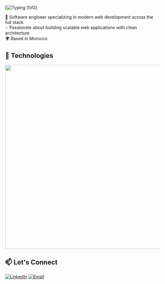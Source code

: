 [![Typing SVG](https://readme-typing-svg.herokuapp.com?font=Fira+Code&weight=700&pause=1000&color=18C5F7&width=435&lines=Hi%2C+I'm+Ayoub+Touati+%F0%9F%91%8B)]

🚀 Software engineer specializing in modern web development across the full stack  
💡 Passionate about building scalable web applications with clean architecture  
🌍 Based in Morocco

## 🔧 Technologies

<img src="https://skillicons.dev/icons?i=git,bash,c,cpp,java,docker,kubernetes,nginx,html,css,js,tailwindcss,ts,react,angularm,rxjs,nodejs,nestjs,postgres,mysql,mongodb,redis,vim" width="600"/>

## 📫 Let's Connect
[![LinkedIn](https://img.shields.io/badge/-LinkedIn-0A66C2?logo=linkedin&logoColor=white)](https://linkedin.com/in/ayoub-touati)
[![Email](https://img.shields.io/badge/-Email-D14836?logo=gmail&logoColor=white)](mailto:ayoub.toouati@gmail.com)
